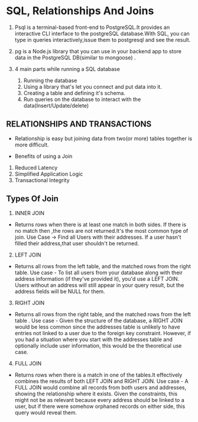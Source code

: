 # SQL, Relationships And Joins

1.  Psql is a terminal-based front-end to PostgreSQL.It provides an interactive CLI interface to the postgreSQL database.With SQL, you can type in queries interactively,issue them to postgresql and see the result.

2. pg is a Node.js library that you can use in your backend app to store data in the PostgreSQL DB(similar to mongoose) .

3. 4 main parts while running a SQL database
    1. Running the database
    2. Using a library that's let you connect and put data into it.
    3. Creating a table and defining it's schema.
    4. Run queries on the database to interact with the data(Insert/Update/delete)

## RELATIONSHIPS AND TRANSACTIONS

- Relationship is easy but joining  data from two(or more) tables together is more difficult.

- Benefits of using a Join
1. Reduced Latency
2. Simplified Application Logic
3. Transactional Integrity

## Types Of Join

1. INNER JOIN
- Returns rows when there is at least one match in both sides. If there is no match then ,the rows are not returned.It's the most common type of join. 
Use Case -> Find all Users with their addresses. If a user hasn't filled their address,that user shouldn't be returned.

2. LEFT JOIN
- Returns all rows from the left table, and the matched rows from the right table.
Use case - To list all users from your database along with their address information (if they've provided it), you'd use a LEFT JOIN. Users without an address will still appear in your query result, but the address fields will be NULL for them.

3. RIGHT JOIN
- Returns all rows from the right table, and the matched rows from the left table .
Use case - Given the structure of the database, a RIGHT JOIN would be less common since the addresses table is unlikely to have entries not linked to a user due to the foreign key constraint. However, if you had a situation where you start with the addresses table and optionally include user information, this would be the theoretical use case.

4. FULL JOIN
- Returns rows when there is a match in one of the tables.It effectively combines the results of both LEFT JOIN and RIGHT JOIN.
Use case - A FULL JOIN would combine all records from both users and addresses, showing the relationship where it exists. Given the constraints, this might not be as relevant because every address should be linked to a user, but if there were somehow orphaned records on either side, this query would reveal them.